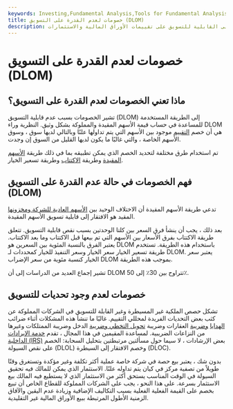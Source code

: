 ```yaml
---
keywords: Investing,Fundamental Analysis,Tools for Fundamental Analysis,Tools
title: خصومات لعدم القدرة على التسويق (DLOM)
description: بالنسبة لمصلحة الملكية غير المسيطرة وغير القابلة للتسويق ، غالبًا ما يتم تطبيق خصم بسبب الافتقار إلى القابلية للتسويق على تقييمات الأوراق المالية والاستثمارات.
---
```


# خصومات لعدم القدرة على التسويق (DLOM)
## ماذا تعني الخصومات لعدم القدرة على التسويق؟

تشير الخصومات بسبب عدم قابلية التسويق (DLOM) إلى الطريقة المستخدمة للمساعدة في حساب قيمة الأسهم المقيدة والمملوكة بشكل وثيق. النظرية وراء DLOM هي أن خصم [التقييم](/valuation) موجود بين الأسهم التي يتم تداولها علنًا وبالتالي لديها سوق ، وسوق الأسهم الخاصة ، والتي غالبًا ما يكون لديها القليل من السوق إن وجدت.

تم استخدام طرق مختلفة لتحديد الخصم الذي يمكن تطبيقه بما في ذلك طريقة [الأسهم المقيدة](/restrictedstock) وطريقة [الاكتتاب](/ipo) وطريقة تسعير الخيار.

## فهم الخصومات في حالة عدم القدرة على التسويق (DLOM)

تدعي طريقة الأسهم المقيدة أن الاختلاف الوحيد بين [الأسهم العادية للشركة ومخزونها](/commonstock) المقيد هو الافتقار إلى قابلية تسويق الأسهم المقيدة.

بعد ذلك ، يجب أن ينشأ فرق السعر بين كلتا الوحدتين بسبب نقص قابلية التسويق. تتعلق طريقة الاكتتاب بفرق الأسعار بين الأسهم التي تم بيعها قبل الاكتتاب وما بعد الاكتتاب. يعتبر الفرق بالنسبة المئوية بين السعرين هو DLOM باستخدام هذه الطريقة. تستخدم طريقة تسعير الخيار سعر الخيار وسعر التنفيذ للخيار كمحددات لـ DLOM. يعتبر سعر الخيار كنسبة مئوية من سعر الإضراب DLOM بموجب هذه الطريقة.

تشير إجماع العديد من الدراسات إلى أن DLOM تتراوح بين 30٪ إلى 50٪.

## خصومات لعدم وجود تحديات للتسويق

تشكل حصص الملكية غير المسيطرة وغير القابلة للتسويق في الشركات المملوكة عن كثب بعض التحديات الفريدة لمحللي التقييم. غالبًا ما تنشأ هذه المشكلات أثناء ضرائب [الهدايا](/gifttax) [وضريبة](/gifttax) العقارات وضريبة [تحويل التخطي وضريبة](/generation-skipping-transfer-tax) الدخل وضريبة الممتلكات وغيرها من النزاعات الضريبية. لمساعدة المقيمين في هذا المجال ، تقدم [خدمة الإيرادات الداخلية (IRS)](/irs) بعض الإرشادات ، لا سيما حول مسألتين مرتبطتين بتحليل السحابة: الخصم على نقص السيولة (DLOL) وخصم الافتقار إلى السيطرة (DLOC).

بدون شك ، يعتبر بيع حصة في شركة خاصة عملية أكثر تكلفة وغير مؤكدة وتستغرق وقتًا طويلاً من تصفية مركز في كيان يتم تداوله علنًا. الاستثمار الذي يمكن للمالك فيه تحقيق السيولة في الوقت المناسب يستحق أكثر من الاستثمار الذي لا يستطيع فيه المالك بيع الاستثمار بسرعة. على هذا النحو ، يجب على الشركات المملوكة للقطاع الخاص أن تبيع بخصم على القيمة الفعلية الفعلية بسبب التكاليف الإضافية وزيادة عدم اليقين والآفاق الزمنية الأطول المرتبطة ببيع الأوراق المالية غير التقليدية.

